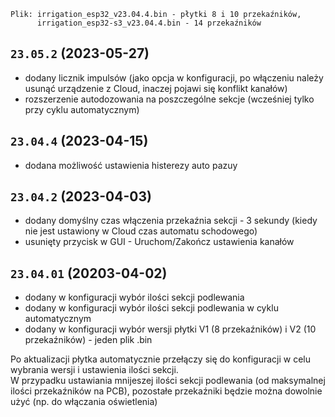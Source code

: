```
Plik: irrigation_esp32_v23.04.4.bin - płytki 8 i 10 przekaźników,
      irrigation_esp32-s3_v23.04.4.bin - 14 przekaźników
```

## `23.05.2` (2023-05-27)

- dodany licznik impulsów (jako opcja w konfiguracji, po włączeniu należy usunąć urządzenie z Cloud, inaczej pojawi się konflikt kanałów)
- rozszerzenie autodozowania na poszczególne sekcje (wcześniej tylko przy cyklu automatycznym)

## `23.04.4` (2023-04-15)

- dodana możliwość ustawienia histerezy auto pazuy

## `23.04.2` (2023-04-03)

- dodany domyślny czas włączenia przekaźnia sekcji - 3 sekundy (kiedy nie jest ustawiony w Cloud czas automatu schodowego)
- usunięty przycisk w GUI - Uruchom/Zakończ ustawienia kanałów

## `23.04.01` (20203-04-02)

- dodany w konfiguracji wybór ilości sekcji podlewania
- dodany w konfiguracji wybór ilości sekcji podlewania w cyklu automatycznym
- dodany w konfiguracji wybór wersji płytki V1 (8 przekaźników) i V2 (10 przekaźników) - jeden plik .bin

Po aktualizacji płytka automatycznie przełączy się do konfiguracji w celu wybrania wersji i ustawienia ilości sekcji.\
W przypadku ustawiania mnijeszej ilości sekcji podlewania (od maksymalnej ilości przekaźników na PCB), pozostałe przekaźniki będzie można dowolnie użyć (np. do włączania oświetlenia)
